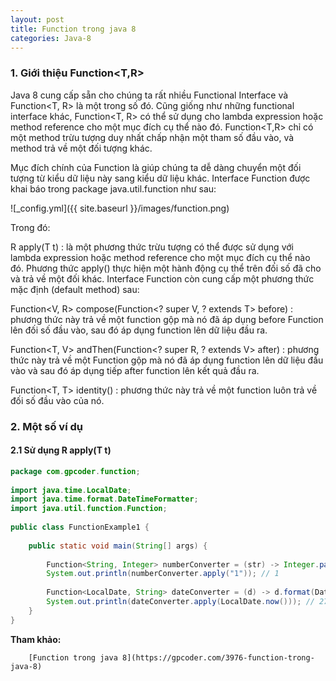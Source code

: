 ```yaml
---
layout: post
title: Function trong java 8
categories: Java-8
---
```

### 1. Giới thiệu Function<T,R>

Java 8 cung cấp sẵn cho chúng ta rất nhiều Functional Interface và Function<T, R> là một trong số đó. Cũng giống như những functional interface khác, Function<T, R> có thể sử dụng cho lambda expression hoặc method reference cho một mục đích cụ thể nào đó. Function<T,R> chỉ có một method trừu tượng duy nhất chấp nhận một tham số đầu vào, và method trả về một đối tượng khác.

Mục đích chính của Function là giúp chúng ta dễ dàng chuyển một đối tượng từ kiểu dữ liệu này sang kiểu dữ liệu khác.
Interface Function được khai báo trong package java.util.function như sau:

![_config.yml]({{ site.baseurl }}/images/function.png)

Trong đó:

R apply(T t) : là một phương thức trừu tượng có thể được sử dụng với lambda expression hoặc method reference cho một mục đích cụ thể nào đó.
Phương thức apply() thực hiện một hành động cụ thể trên đối số đã cho và trả về một đối khác.
Interface Function còn cung cấp một phương thức mặc định (default method) sau:

Function<V, R> compose(Function<? super V, ? extends T> before) : phương thức này trả về một function gộp mà nó đã áp dụng before Function lên đối số đầu vào, sau đó áp dụng function lên dữ liệu đầu ra.

Function<T, V> andThen(Function<? super R, ? extends V> after) : phương thức này trả về một Function gộp mà nó đã áp dụng function lên dữ liệu đầu vào và sau đó áp dụng tiếp after function lên kết quả đầu ra.

Function<T, T> identity() : phương thức này trả về một function luôn trả về đối số đầu vào của nó.

### 2. Một số ví dụ

#### 2.1 Sử dụng R apply(T t)

``` java
package com.gpcoder.function;
 
import java.time.LocalDate;
import java.time.format.DateTimeFormatter;
import java.util.function.Function;
 
public class FunctionExample1 {
 
    public static void main(String[] args) {
 
        Function<String, Integer> numberConverter = (str) -> Integer.parseInt(str);
        System.out.println(numberConverter.apply("1")); // 1
 
        Function<LocalDate, String> dateConverter = (d) -> d.format(DateTimeFormatter.ofPattern("dd/MM/yyyy"));
        System.out.println(dateConverter.apply(LocalDate.now())); // 27/05/2018
    }
} 
```

**Tham khảo:**

        [Function trong java 8](https://gpcoder.com/3976-function-trong-java-8)


 